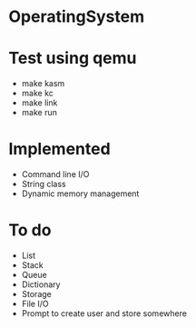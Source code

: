 # OperatingSystem

# Test using qemu
* make kasm
* make kc
* make link
* make run

# Implemented
* Command line I/O
* String class
* Dynamic memory management

# To do
* List
* Stack
* Queue
* Dictionary
* Storage
* File I/O
* Prompt to create user and store somewhere

